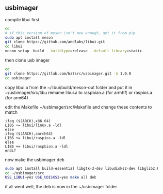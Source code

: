 ## usbimager

compile libui first
```bash
cd
# if this version of meson isn't new enough, get it from pip
sudo apt install meson
git clone https://github.com/andlabs/libui.git
cd libui
meson setup  build --buildtype=release --default-library=static
```
then clone usb imager
```bash
cd
git clone https://gitlab.com/bztsrc/usbimager.git -b 1.0.8
cd usbimager
```
copy libui.a from the ~/libui/build/meson-out folder and put it in ~/usbimager/src/libu
remame libui.a to raspbian.a (for armhf) or raspios.a (for arm64)

edit the Makefile ~/usbimager/src/Makefile and change these contents to match
```
ifeq ($(ARCH),x86_64)
LIBS += libui/linux.a -ldl
else
ifeq ($(ARCH),aarch64)
LIBS += libui/raspios.a -ldl
else
LIBS += libui/raspbian.a -ldl
endif
```
now make the usbimager deb
```bash
sudo apt install build-essential libgtk-3-dev libudisks2-dev libglib2.0-dev
cd ~/usbimager/src
USE_LIBUI=yes USE_UDISKS2=yes make all deb
```
if all went well, the deb is now in the ~/usbimager folder